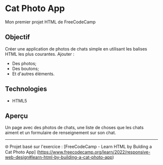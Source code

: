 # Cat Photo App

Mon premier projet HTML de FreeCodeCamp

## Objectif 
Créer une application de photos de chats simple en utilisant les balises HTML les plus courantes.
Ajouter :
- Des photos;
- Des boutons;
- Et d'autres éléments.

## Technologies
- HTML5

## Aperçu
Un page avec des photos de chats, une liste de choses que les chats aiment et un formulaire de renseignement sur son chat.

---
🌐 Projet basé sur l'exercice : [FreeCodeCamp - Learn HTML by Bulding a Cat Photo App] (https://www.freecodecamp.org/learn/2022/responsive-web-design#learn-html-by-building-a-cat-photo-app)
